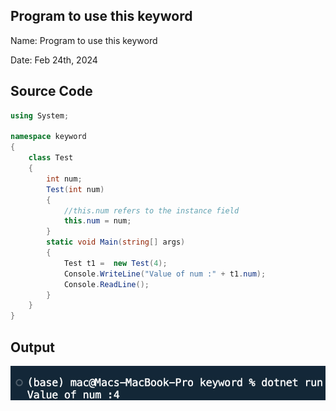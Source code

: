 ## Program to use this keyword

Name: Program to use this keyword

Date: Feb 24th, 2024

## Source Code

```csharp // See https://aka.ms/new-console-template for more information
using System;

namespace keyword
{
    class Test
    {
        int num;
        Test(int num)
        {
            //this.num refers to the instance field
            this.num = num;
        }
        static void Main(string[] args)
        {
            Test t1 =  new Test(4);
            Console.WriteLine("Value of num :" + t1.num);
            Console.ReadLine();
        }
    }
}
```

## Output

![Program to use this keyword](./output.png)
